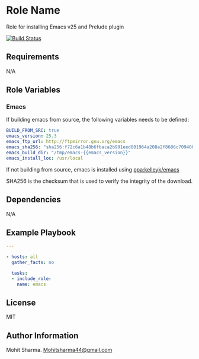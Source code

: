 Role Name
=========

Role for installing Emacs v25 and Prelude plugin

[![Build Status](https://travis-ci.org/Mohitsharma44/ansible-emacs.svg?branch=master)](https://travis-ci.org/Mohitsharma44/ansible-emacs)

Requirements
------------

N/A

Role Variables
--------------

### Emacs
If building emacs from source, the following variables needs to be defined:

``` yaml
BUILD_FROM_SRC: true
emacs_version: 25.3
emacs_ftp_url: http://ftpmirror.gnu.org/emacs
emacs_sha256: "sha256:f72c6a1b48b6fbaca2b991eed801964a208a2f8686c70940013db26cd37983c9"
emacs_build_dir: "/tmp/emacs-{{emacs_version}}"
emacs_install_loc: /usr/local
```

If not building from source, emacs is installed using [ppa:kelleyk/emacs](https://launchpad.net/~kelleyk/+archive/ubuntu/emacs)

SHA256 is the checksum that is used to verify the integrity of the download.

Dependencies
------------

N/A

Example Playbook
----------------

``` yaml
---

- hosts: all
  gather_facts: no

  tasks:
  - include_role:
    name: emacs

```

License
-------

MIT

Author Information
------------------

Mohit Sharma. Mohitsharma44@gmail.com
